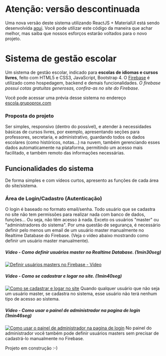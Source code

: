 # Atenção: versão descontinuada
Uma nova versão deste sistema utilizando ReactJS + MaterialUI está sendo desenvolvida [aqui](https://github.com/GrupoProX/sistema-escolar-react). Você pode utilizar este código da maneira que achar melhor, mas saiba que nossos esforços estarão voltados para o novo projeto.

# Sistema de gestão escolar

Um sistema de gestão escolar, indicado para **escolas de idiomas e cursos livres**, feito com HTML5 e CSS3, JavaScript, Bootstrap 4. O [Firebase](https://firebase.google.com) é utilizado como hospedagem, backend e demais funcionalidades. *O firebase possui cotas gratuitas generosas, confira-as no site do Firebase*.
 
 Você pode acessar uma prévia desse sistema no endereço [escola.grupoprox.com](https://escola.grupoprox.com/)
 
 ### Proposta do projeto 
 Ser simples, responsivo (dentro do possível), e atender à necessidades básicas de cursos livres, por exemplo, apresentando seções para professores, secretaria, e administrativo, guardando todos os dados escolares (como históricos, notas...) na nuvem, também gerenciando esses dados automaticamente na plataforma, permitindo um acesso mais facilitado, e também remoto das informações necessárias.

 ## Funcionalidades do sistema
 De forma simples e com vídeos curtos, apresento as funções de cada área do site/sistema.
### Área de Login/Cadastro (Autenticação)
O login é baseado no formato email/senha. Todo usuário que se cadastra no site não tem permissões para realizar nada com banco de dados, funções... Ou seja, não têm acesso à nada. Exceto os usuários "master" ou "administradores do sistema". Por uma questão de segurança, é necessário definir pelo menos um email de um usuário master manualmente no Realtime Database do Firebase. (Veja o vídeo abaixo mostrando como definir um usuário master manualmente).

##### Vídeo - Como definir usuários master no Realtime Database. (1min30seg)
[![Definir usuários masters no Firebase - Vídeo](http://img.youtube.com/vi/eRPceWNkV3s/0.jpg)](http://www.youtube.com/watch?v=eRPceWNkV3s "Definir usuários masters no Firebase")

##### Vídeo - Como se cadastrar e logar no site. (1min40seg)
[![Como se cadastrar e logar no site](http://img.youtube.com/vi/QGrImToH5-s/0.jpg)](http://www.youtube.com/watch?v=QGrImToH5-s "Como se cadastrar e logar no site")
Quando qualquer usuário que não seja um usuário master, se cadastra no sistema, esse usuário não terá nenhum tipo de acesso ao sistema.


##### Vídeo - Como usar o painel de administrador na pagina de login (1min46seg)
[![Como usar o painel de administrador na pagina de login](http://img.youtube.com/vi/T0z-knrXUrI/0.jpg)](http://www.youtube.com/watch?v=T0z-knrXUrI "Como usar o painel de administrador na pagina de login")
No painel do administrador você também pode definir usuários masters sem precisar de cadastrá-lo manualmente no Firebase.


Projeto em construção :-) 
